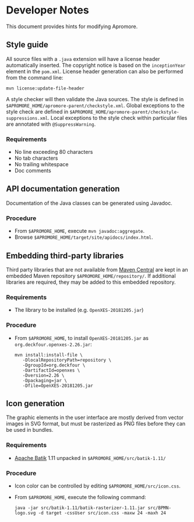 # Developer Notes
This document provides hints for modifying Apromore.


## Style guide
All source files with a `.java` extension will have a license header automatically inserted.
The copyright notice is based on the `inceptionYear` element in the `pom.xml`.
License header generation can also be performed from the command line:

```
mvn license:update-file-header
```

A style checker will then validate the Java sources.
The style is defined in `$APROMORE_HOME/apromore-parent/checkstyle.xml`.
Global exceptions to the style check are defined in `$APROMORE_HOME/apromore-parent/checkstyle-suppressions.xml`.
Local exceptions to the style check within particular files are annotated with `@SuppressWarning`.

### Requirements
- No line exceeding 80 characters
- No tab characters 
- No trailing whitespace 
- Doc comments


## API documentation generation
Documentation of the Java classes can be generated using Javadoc.

### Procedure
- From `$APROMORE_HOME`, execute `mvn javadoc:aggregate`.
- Browse `$APROMORE_HOME/target/site/apidocs/index.html`.


## Embedding third-party libraries
Third party libraries that are not available from [Maven Central](https://search.maven.org) are kept in an embedded Maven repository `$APROMORE_HOME/repository/`.
If additional libraries are required, they may be added to this embedded repository.

### Requirements
- The library to be installed (e.g. `OpenXES-20181205.jar`)

### Procedure
- From `$APROMORE_HOME`, to install `OpenXES-20181205.jar` as `org.deckfour.openxes-2.26.jar`:

  ```
  mvn install:install-file \
     -DlocalRepositoryPath=repository \
     -DgroupId=org.deckfour \
     -DartifactId=openxes \
     -Dversion=2.26 \
     -Dpackaging=jar \
     -Dfile=OpenXES-20181205.jar
  ```


## Icon generation
The graphic elements in the user interface are mostly derived from vector images in SVG format, but must be rasterized as PNG files before they can be used in bundles.

### Requirements
- [Apache Batik](https://xmlgraphics.apache.org/batik/) 1.11 unpacked in `$APROMORE_HOME/src/batik-1.11/`

### Procedure
- Icon color can be controlled by editing `$APROMORE_HOME/src/icon.css`.
- From `$APROMORE_HOME`, execute the following command:

  ```
  java -jar src/batik-1.11/batik-rasterizer-1.11.jar src/BPMN-logo.svg -d target -cssUser src/icon.css -maxw 24 -maxh 24
  ```

